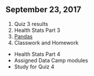 ## September 23, 2017
1. Quiz 3 results
2. Health Stats Part 3
2. [Pandas](../Slides/L7_Pandas.pdf)
3. Classwork and Homework
  * Health Stats Part 4
  * Assigned Data Camp modules
  * Study for Quiz 4
